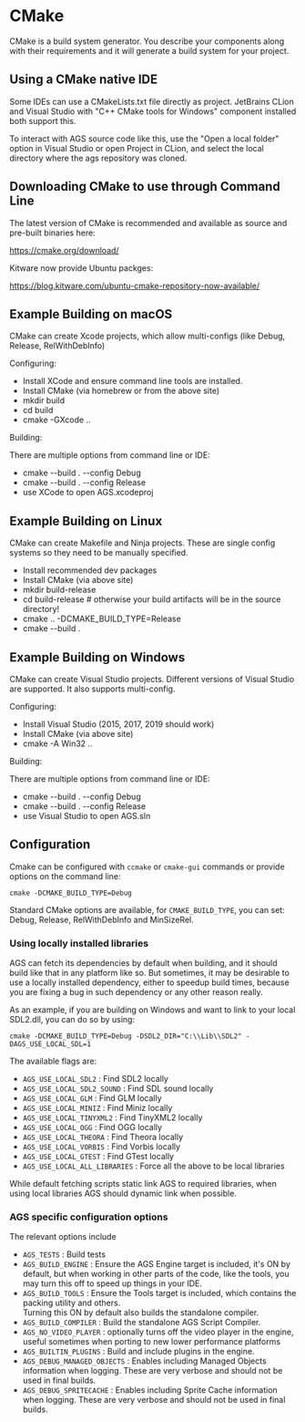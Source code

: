 # CMake

CMake is a build system generator. You describe your components along with their requirements and it will generate a build system for your project.


## Using a CMake native IDE

Some IDEs can use a CMakeLists.txt file directly as project. JetBrains CLion and Visual Studio with "C++ CMake tools for Windows" component installed both support this. 

To interact with AGS source code like this, use the "Open a local folder" option in Visual Studio or open Project in CLion, 
and select the local directory where the ags repository was cloned.


## Downloading CMake to use through Command Line

The latest version of CMake is recommended and available as source and pre-built binaries here:

https://cmake.org/download/

Kitware now provide Ubuntu packges:

https://blog.kitware.com/ubuntu-cmake-repository-now-available/


## Example Building on macOS

CMake can create Xcode projects, which allow multi-configs (like Debug, Release, RelWithDebInfo)

Configuring:

 - Install XCode and ensure command line tools are installed.
 - Install CMake (via homebrew or from the above site)
 - mkdir build
 - cd build
 - cmake -GXcode ..

Building:

There are multiple options from command line or IDE:

   - cmake --build . --config Debug
   - cmake --build . --config Release
   - use XCode to open AGS.xcodeproj


## Example Building on Linux

CMake can create Makefile and Ninja projects. These are single config systems so they need to be manually specified.

 - Install recommended dev packages
 - Install CMake (via above site)
 - mkdir build-release
 - cd build-release  # otherwise your build artifacts will be in the source directory!
 - cmake .. -DCMAKE_BUILD_TYPE=Release
 - cmake --build .


## Example Building on Windows

CMake can create Visual Studio projects. Different versions of Visual Studio are supported. It also supports multi-config.

Configuring:

 - Install Visual Studio (2015, 2017, 2019 should work)
 - Install CMake (via above site)
 - cmake -A Win32 ..

Building:

There are multiple options from command line or IDE:

 - cmake --build . --config Debug
 - cmake --build . --config Release
 - use Visual Studio to open AGS.sln


## Configuration

Cmake can be configured with `ccmake` or `cmake-gui` commands or provide options on the command line:

    cmake -DCMAKE_BUILD_TYPE=Debug

Standard CMake options are available, for `CMAKE_BUILD_TYPE`, you can set: Debug, Release, RelWithDebInfo and MinSizeRel.


### Using locally installed libraries

AGS can fetch its dependencies by default when building, and it should build like that in any platform like so. 
But sometimes, it may be desirable to use a locally installed dependency, either to speedup build times, because you 
are fixing a bug in such dependency or any other reason really.

As an example, if you are building on Windows and want to link to your local SDL2.dll, you can do so by using:

    cmake -DCMAKE_BUILD_TYPE=Debug -DSDL2_DIR="C:\\Lib\\SDL2" -DAGS_USE_LOCAL_SDL=1

The available flags are:

- `AGS_USE_LOCAL_SDL2` : Find SDL2 locally
- `AGS_USE_LOCAL_SDL2_SOUND` : Find SDL sound locally
- `AGS_USE_LOCAL_GLM` : Find GLM locally
- `AGS_USE_LOCAL_MINIZ` : Find Miniz locally
- `AGS_USE_LOCAL_TINYXML2` : Find TinyXML2 locally
- `AGS_USE_LOCAL_OGG` : Find OGG locally
- `AGS_USE_LOCAL_THEORA` : Find Theora locally
- `AGS_USE_LOCAL_VORBIS` : Find Vorbis locally
- `AGS_USE_LOCAL_GTEST` : Find GTest locally
- `AGS_USE_LOCAL_ALL_LIBRARIES` : Force all the above to be local libraries

While default fetching scripts static link AGS to required libraries, when using local libraries AGS should dynamic link
when possible.


### AGS specific configuration options

The relevant options include

- `AGS_TESTS` : Build tests
- `AGS_BUILD_ENGINE` : Ensure the AGS Engine target is included, it's ON by default, but when working in other parts of 
  the code, like the tools, you may turn this off to speed up things in your IDE.
- `AGS_BUILD_TOOLS` : Ensure the Tools target is included, which contains the packing utility and others.  
  Turning this ON by default also builds the standalone compiler.
- `AGS_BUILD_COMPILER` : Build the standalone AGS Script Compiler.
- `AGS_NO_VIDEO_PLAYER` : optionally turns off the video player in the engine, useful sometimes when porting to new 
  lower performance platforms
- `AGS_BUILTIN_PLUGINS` : Build and include plugins in the engine.
- `AGS_DEBUG_MANAGED_OBJECTS` : Enables including Managed Objects information when logging. 
  These are very verbose and should not be used in final builds.
- `AGS_DEBUG_SPRITECACHE` : Enables including Sprite Cache  information when logging. 
  These are very verbose and should not be used in final builds.
